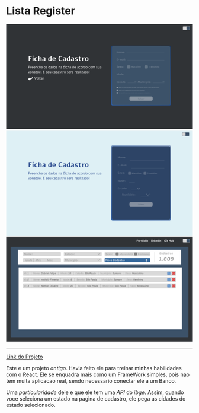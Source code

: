 # Lista Register

![Foto da pagina de cadastros com o tema Escuro](fotos/registerDarck.png)
![Foto da pagina de cadastros com o tema Claro](fotos/registerLight.png)
![Foto da pagina de Listaem dos cadastros](fotos/list.png)

---

[Link do Projeto](https://ferreirointz.github.io/List_Register)

Este e um projeto *antigo*. Havia feito ele para treinar minhas habilidades com o React. Ele se enquadra mais como um FrameWork simples, pois nao tem muita aplicacao real, sendo necessario conectar ele a um Banco.

Uma *particularidade* dele e que ele tem uma *API* do *_ibge_*. Assim, quando voce seleciona um estado na pagina de cadastro, ele pega as cidades do estado selecionado.
